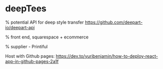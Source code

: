 # deepTees

% potential API for deep style transfer
https://github.com/deepart-io/deepart-api

% front end, squarespace + ecommerce

% supplier - Printiful


Host with Github pages:
https://dev.to/yuribenjamin/how-to-deploy-react-app-in-github-pages-2a1f
